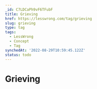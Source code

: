 ```yaml
---
_id: C7LDCaPh9vF6TFubF
title: Grieving
href: https://lesswrong.com/tag/grieving
slug: grieving
type: tag
tags:
  - LessWrong
  - Concept
  - Tag
synchedAt: '2022-08-29T10:59:45.122Z'
status: todo
---
```


# Grieving

